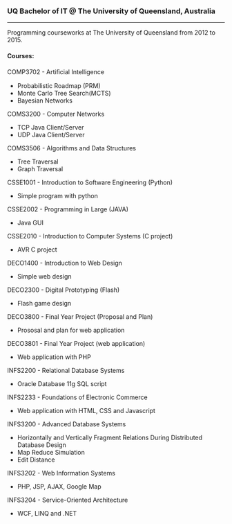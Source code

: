 ### UQ Bachelor of IT @ The University of Queensland, Australia
---------------------------------------
Programming courseworks at The University of Queensland from 2012 to 2015.

#### Courses:

COMP3702 - Artiﬁcial Intelligence 
* Probabilistic Roadmap (PRM)
* Monte Carlo Tree Search(MCTS)
* Bayesian Networks
    
COMS3200 - Computer Networks
* TCP Java Client/Server
* UDP Java Client/Server

COMS3506 - Algorithms and Data Structures
* Tree Traversal
* Graph Traversal

CSSE1001 - Introduction to Software Engineering (Python)
* Simple program with python 

CSSE2002 - Programming in Large (JAVA)
* Java GUI

CSSE2010 - Introduction to Computer Systems (C project)
* AVR C project

DECO1400 - Introduction to Web Design
* Simple web design

DECO2300 - Digital Prototyping (Flash)
* Flash game design

DECO3800 - Final Year Project (Proposal and Plan)
* Prososal and plan for web application 

DECO3801 - Final Year Project (web application)
* Web application with PHP

INFS2200 - Relational Database Systems
* Oracle Database 11g SQL script

INFS2233 - Foundations of Electronic Commerce
* Web application with HTML, CSS and Javascript

INFS3200 - Advanced Database Systems
* Horizontally and Vertically Fragment Relations During Distributed Database Design
* Map Reduce Simulation
* Edit Distance
    
INFS3202 - Web Information Systems
* PHP, JSP, AJAX, Google Map

INFS3204 - Service-Oriented Architecture
* WCF, LINQ and .NET
